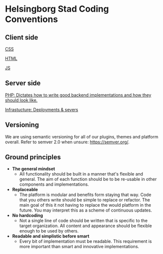 # Helsingborg Stad Coding Conventions

## Client side 
[CSS](client/css.md)

[HTML](client/html.md)

[JS](client/js.md)

## Server side

[PHP: Dictates how to write good backend implementations and how they should look like.](server/php.md)

[Infrastucture: Deployments & severs](server/infrastructure.md)

## Versioning
We are using semantic versioning for all of our plugins, themes and platform overall. Refer to semver 2.0 when unsure: https://semver.org/. 

## Ground principles

- __The general mindset__ 
    + All functionality should be built in a manner that's flexible and general. The aim of each function should be to be re-usable in other components and implementations. 
- __Replaceable__
    + The platform is modular and benefits form staying that way. Code that you others write should be simple to replace or refactor. The main goal of this it not having to replace the would platform in the future. You may interpret this as a scheme of continuous updates.
- __No hardcoding__
    + Not a single line of code should be written that is specific to the target organization. All content and appearance should be flexible enough to be used by others. 
- __Readable and simplistic before smart__
    + Every bit of implementation must be readable. This requirement is more important than smart and innovative implementations.
 
